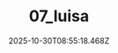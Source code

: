---
title: "07_luisa"
description: ""
image: "/uploads/photos/1761814518458-07_luisa.webp"
display: "/uploads/photos/1761814518458-07_luisa-display.webp"
thumbnail: "/uploads/photos/1761814518458-07_luisa-thumb.webp"
width: 4000
height: 6000
featured: true
date: 2025-10-30T08:55:18.468Z
order: 17
---